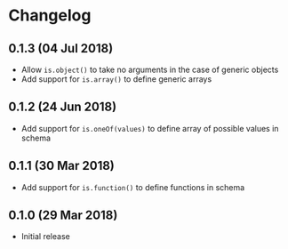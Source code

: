 # Changelog

## 0.1.3 (04 Jul 2018)

* Allow `is.object()` to take no arguments in the case of generic objects
* Add support for `is.array()` to define generic arrays

## 0.1.2 (24 Jun 2018)

* Add support for `is.oneOf(values)` to define array of possible values in schema

## 0.1.1 (30 Mar 2018)

* Add support for `is.function()` to define functions in schema

## 0.1.0 (29 Mar 2018)

* Initial release